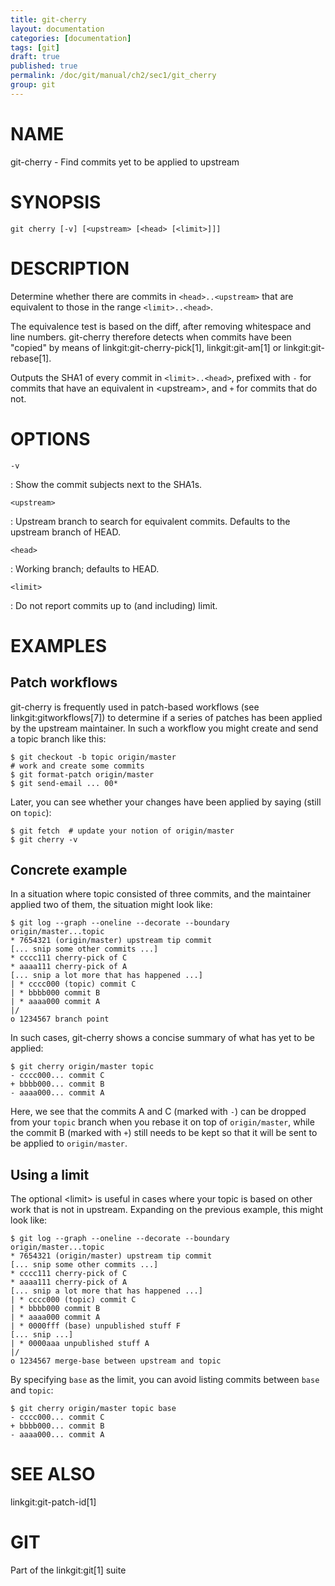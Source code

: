 ```yaml
---
title: git-cherry
layout: documentation
categories: [documentation]
tags: [git]
draft: true
published: true
permalink: /doc/git/manual/ch2/sec1/git_cherry
group: git
---
```


NAME
====

git-cherry - Find commits yet to be applied to upstream

SYNOPSIS
========

    git cherry [-v] [<upstream> [<head> [<limit>]]]

DESCRIPTION
===========

Determine whether there are commits in `<head>..<upstream>` that are equivalent to those in the range `<limit>..<head>`.

The equivalence test is based on the diff, after removing whitespace and line numbers. git-cherry therefore detects when commits have been "copied" by means of linkgit:git-cherry-pick\[1\], linkgit:git-am\[1\] or linkgit:git-rebase\[1\].

Outputs the SHA1 of every commit in `<limit>..<head>`, prefixed with `-` for commits that have an equivalent in &lt;upstream&gt;, and `+` for commits that do not.

OPTIONS
=======

`-v`

:   Show the commit subjects next to the SHA1s.

`<upstream>`

:   Upstream branch to search for equivalent commits. Defaults to the upstream branch of HEAD.

`<head>`

:   Working branch; defaults to HEAD.

`<limit>`

:   Do not report commits up to (and including) limit.

EXAMPLES
========

Patch workflows
---------------

git-cherry is frequently used in patch-based workflows (see linkgit:gitworkflows\[7\]) to determine if a series of patches has been applied by the upstream maintainer. In such a workflow you might create and send a topic branch like this:

    $ git checkout -b topic origin/master
    # work and create some commits
    $ git format-patch origin/master
    $ git send-email ... 00*

Later, you can see whether your changes have been applied by saying (still on `topic`):

    $ git fetch  # update your notion of origin/master
    $ git cherry -v

Concrete example
----------------

In a situation where topic consisted of three commits, and the maintainer applied two of them, the situation might look like:

    $ git log --graph --oneline --decorate --boundary origin/master...topic
    * 7654321 (origin/master) upstream tip commit
    [... snip some other commits ...]
    * cccc111 cherry-pick of C
    * aaaa111 cherry-pick of A
    [... snip a lot more that has happened ...]
    | * cccc000 (topic) commit C
    | * bbbb000 commit B
    | * aaaa000 commit A
    |/
    o 1234567 branch point

In such cases, git-cherry shows a concise summary of what has yet to be applied:

    $ git cherry origin/master topic
    - cccc000... commit C
    + bbbb000... commit B
    - aaaa000... commit A

Here, we see that the commits A and C (marked with `-`) can be dropped from your `topic` branch when you rebase it on top of `origin/master`, while the commit B (marked with `+`) still needs to be kept so that it will be sent to be applied to `origin/master`.

Using a limit
-------------

The optional &lt;limit&gt; is useful in cases where your topic is based on other work that is not in upstream. Expanding on the previous example, this might look like:

    $ git log --graph --oneline --decorate --boundary origin/master...topic
    * 7654321 (origin/master) upstream tip commit
    [... snip some other commits ...]
    * cccc111 cherry-pick of C
    * aaaa111 cherry-pick of A
    [... snip a lot more that has happened ...]
    | * cccc000 (topic) commit C
    | * bbbb000 commit B
    | * aaaa000 commit A
    | * 0000fff (base) unpublished stuff F
    [... snip ...]
    | * 0000aaa unpublished stuff A
    |/
    o 1234567 merge-base between upstream and topic

By specifying `base` as the limit, you can avoid listing commits between `base` and `topic`:

    $ git cherry origin/master topic base
    - cccc000... commit C
    + bbbb000... commit B
    - aaaa000... commit A

SEE ALSO
========

linkgit:git-patch-id\[1\]

GIT
===

Part of the linkgit:git\[1\] suite
